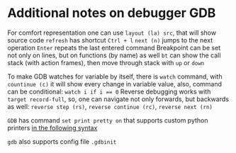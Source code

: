 # Additional notes on debugger GDB

For comfort representation one can use `layout (la) src`, that will show source code
`refresh` has shortcut `Ctrl + l`
`next (n)` jumps to the next operation
`Enter` repeats the last entered command
Breakpoint can be set not only on lines, but on functions (by name) as well
`bt` can show the call stack (with action frames), then move through stack with `up` or `down`

To make GDB watches for variable by itself, there is `watch` command, with `countinue (c)` it will
show every change in variable value, also, command can be conditional: `watch i if i == 0`
Reverse debugging works with `target record-full`, so, one can navigate not only forwards, but
backwards as well: `reverse step (rs)`, `reverse continue (rc)`, `reverse next (rn)`

`GDB` has command `set print pretty on` that supports custom python printers [in the following
syntax](./custom_printer.py)

`gdb` also supports config file `.gdbinit`
